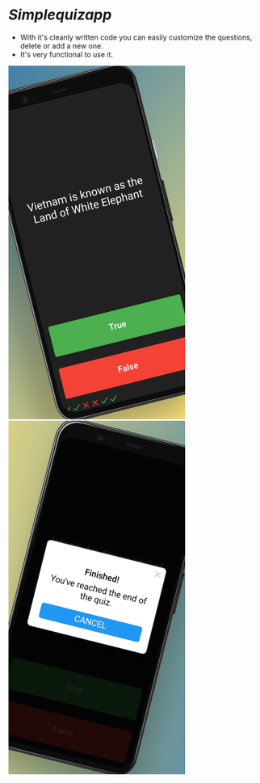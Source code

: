 # *Simplequizapp*

- With it's cleanly written code you can easily customize the questions, delete or add a new one.
- It's very functional to use it.


<div class="row">
  <img src="images/simplequizapp.png" width="350">
 <img src="images/simplequizapp2.png" width="350">
</div>




 






